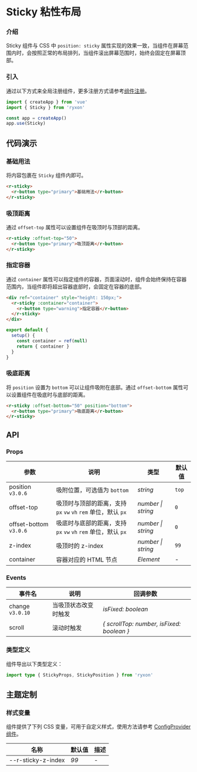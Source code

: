 # Sticky 粘性布局

### 介绍

Sticky 组件与 CSS 中 `position: sticky` 属性实现的效果一致，当组件在屏幕范围内时，会按照正常的布局排列，当组件滚出屏幕范围时，始终会固定在屏幕顶部。

### 引入

通过以下方式来全局注册组件，更多注册方式请参考[组件注册](#/zh-CN/advanced-usage#zu-jian-zhu-ce)。

```js
import { createApp } from 'vue'
import { Sticky } from 'ryxon'

const app = createApp()
app.use(Sticky)
```

## 代码演示

### 基础用法

将内容包裹在 `Sticky` 组件内即可。

```html
<r-sticky>
  <r-button type="primary">基础用法</r-button>
</r-sticky>
```

### 吸顶距离

通过 `offset-top` 属性可以设置组件在吸顶时与顶部的距离。

```html
<r-sticky :offset-top="50">
  <r-button type="primary">吸顶距离</r-button>
</r-sticky>
```

### 指定容器

通过 `container` 属性可以指定组件的容器，页面滚动时，组件会始终保持在容器范围内，当组件即将超出容器底部时，会固定在容器的底部。

```html
<div ref="container" style="height: 150px;">
  <r-sticky :container="container">
    <r-button type="warning">指定容器</r-button>
  </r-sticky>
</div>
```

```js
export default {
  setup() {
    const container = ref(null)
    return { container }
  }
}
```

### 吸底距离

将 `position` 设置为 `bottom` 可以让组件吸附在底部。通过 `offset-bottom` 属性可以设置组件在吸底时与底部的距离。

```html
<r-sticky :offset-bottom="50" position="bottom">
  <r-button type="primary">吸底距离</r-button>
</r-sticky>
```

## API

### Props

| 参数 | 说明 | 类型 | 默认值 |
| --- | --- | --- | --- |
| position `v3.0.6` | 吸附位置，可选值为 `bottom` | _string_ | `top` |
| offset-top | 吸顶时与顶部的距离，支持 `px` `vw` `vh` `rem` 单位，默认 `px` | _number \| string_ | `0` |
| offset-bottom `v3.0.6` | 吸底时与底部的距离，支持 `px` `vw` `vh` `rem` 单位，默认 `px` | _number \| string_ | `0` |
| z-index | 吸顶时的 z-index | _number \| string_ | `99` |
| container | 容器对应的 HTML 节点 | _Element_ | - |

### Events

| 事件名 | 说明 | 回调参数 |
| --- | --- | --- |
| change `v3.0.10` | 当吸顶状态改变时触发 | _isFixed: boolean_ |
| scroll | 滚动时触发 | _{ scrollTop: number, isFixed: boolean }_ |

### 类型定义

组件导出以下类型定义：

```ts
import type { StickyProps, StickyPosition } from 'ryxon'
```

## 主题定制

### 样式变量

组件提供了下列 CSS 变量，可用于自定义样式，使用方法请参考 [ConfigProvider 组件](/zh/component/config-provider.html)。

| 名称               | 默认值 | 描述 |
| ------------------ | ------ | ---- |
| --r-sticky-z-index | _99_   | -    |
